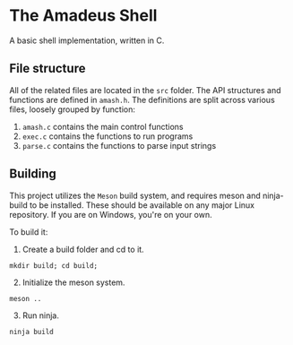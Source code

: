 # The Amadeus Shell 
A basic shell implementation, written in C.

## File structure
All of the related files are located in the `src` folder.
The API structures and functions are defined in `amash.h`.
The definitions are split across various files, loosely grouped by function:
1. `amash.c` contains the main control functions
2. `exec.c` contains the functions to run programs
3. `parse.c` contains the functions to parse input strings  

## Building
This project utilizes the `Meson` build system, and requires meson and ninja-build to be installed.
These should be available on any major Linux repository.
If you are on Windows, you're on your own.  

To build it:

1. Create a build folder and cd to it.
```
mkdir build; cd build;
```
2. Initialize the meson system.
```
meson ..
```
3. Run ninja.
```
ninja build
```
